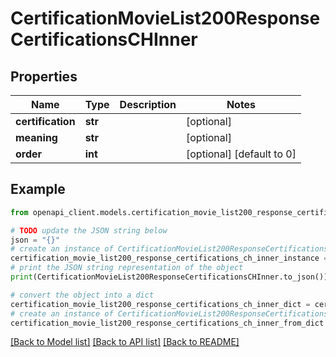 # CertificationMovieList200ResponseCertificationsCHInner


## Properties

Name | Type | Description | Notes
------------ | ------------- | ------------- | -------------
**certification** | **str** |  | [optional] 
**meaning** | **str** |  | [optional] 
**order** | **int** |  | [optional] [default to 0]

## Example

```python
from openapi_client.models.certification_movie_list200_response_certifications_ch_inner import CertificationMovieList200ResponseCertificationsCHInner

# TODO update the JSON string below
json = "{}"
# create an instance of CertificationMovieList200ResponseCertificationsCHInner from a JSON string
certification_movie_list200_response_certifications_ch_inner_instance = CertificationMovieList200ResponseCertificationsCHInner.from_json(json)
# print the JSON string representation of the object
print(CertificationMovieList200ResponseCertificationsCHInner.to_json())

# convert the object into a dict
certification_movie_list200_response_certifications_ch_inner_dict = certification_movie_list200_response_certifications_ch_inner_instance.to_dict()
# create an instance of CertificationMovieList200ResponseCertificationsCHInner from a dict
certification_movie_list200_response_certifications_ch_inner_from_dict = CertificationMovieList200ResponseCertificationsCHInner.from_dict(certification_movie_list200_response_certifications_ch_inner_dict)
```
[[Back to Model list]](../README.md#documentation-for-models) [[Back to API list]](../README.md#documentation-for-api-endpoints) [[Back to README]](../README.md)


